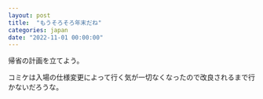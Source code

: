 ```yaml
---
layout: post
title:  "もうそろそろ年末だね"
categories: japan
date: "2022-11-01 00:00:00"
---
```


帰省の計画を立てよう。

コミケは入場の仕様変更によって行く気が一切なくなったので改良されるまで行かないだろうな。

